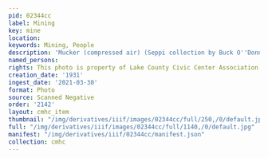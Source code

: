 ```yaml
---
pid: 02344cc
label: Mining
key: mine
location: 
keywords: Mining, People
description: 'Mucker (compressed air) (Seppi collection by Buck O''Donnell) (drawing) '
named_persons: 
rights: This photo is property of Lake County Civic Center Association.
creation_date: '1931'
ingest_date: '2021-03-30'
format: Photo
source: Scanned Negative
order: '2142'
layout: cmhc_item
thumbnail: "/img/derivatives/iiif/images/02344cc/full/250,/0/default.jpg"
full: "/img/derivatives/iiif/images/02344cc/full/1140,/0/default.jpg"
manifest: "/img/derivatives/iiif/02344cc/manifest.json"
collection: cmhc
---
```

